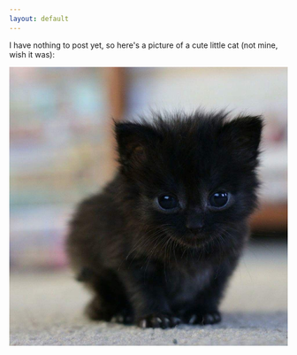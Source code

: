 ```yaml
---
layout: default
---
```


I have nothing to post yet, so here's a picture of a cute little cat (not mine, wish it was):

![kitty](https://raw.githubusercontent.com/z4rathustr4/z4rathustr4.github.io/refs/heads/main/assets/images/cute-black-kitten.jpg)
